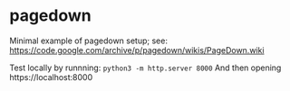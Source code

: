 # pagedown
Minimal example of pagedown setup; see:
https://code.google.com/archive/p/pagedown/wikis/PageDown.wiki

Test locally by runnning: `python3 -m http.server 8000`
And then opening https://localhost:8000
